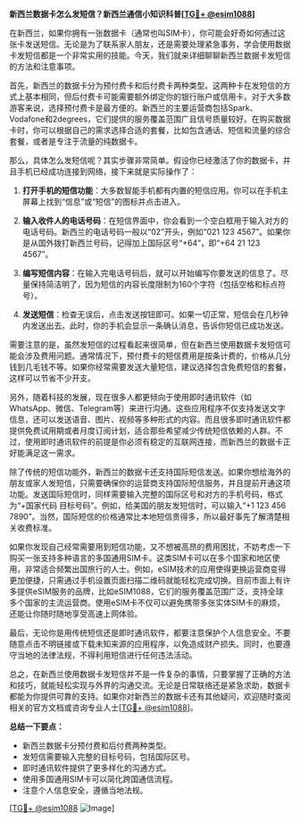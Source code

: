 **新西兰数据卡怎么发短信？新西兰通信小知识科普[[TG💪+ @esim1088](https://t.me/s/esim1088)]**

在新西兰，如果你拥有一张数据卡（通常也叫SIM卡），你可能会好奇如何通过这张卡发送短信。无论是为了联系家人朋友，还是需要处理紧急事务，学会使用数据卡发短信都是一个非常实用的技能。今天，我们就来详细聊聊新西兰数据卡发短信的方法和注意事项。

首先，新西兰的数据卡分为预付费卡和后付费卡两种类型。这两种卡在发短信的方式上基本相同，但后付费卡可能需要额外绑定你的银行账户或信用卡。对于大多数游客来说，选择预付费卡是最方便的。新西兰的主要运营商包括Spark、Vodafone和2degrees，它们提供的服务覆盖范围广且信号质量较好。在购买数据卡时，你可以根据自己的需求选择合适的套餐，比如包含通话、短信和流量的综合套餐，或者是专注于流量的纯数据卡。

那么，具体怎么发短信呢？其实步骤非常简单。假设你已经激活了你的数据卡，并且手机已经成功连接到网络，接下来就是实际操作了：

1. **打开手机的短信功能**：大多数智能手机都有内置的短信应用。你可以在手机主屏幕上找到“信息”或“短信”的图标并点击进入。

2. **输入收件人的电话号码**：在短信界面中，你会看到一个空白框用于输入对方的电话号码。新西兰的电话号码一般以“02”开头，例如“021 123 4567”。如果你是从国外拨打新西兰号码，记得加上国际区号“+64”，即“+64 21 123 4567”。

3. **编写短信内容**：在输入完电话号码后，就可以开始编写你要发送的信息了。尽量保持简洁明了，因为短信的内容长度限制为160个字符（包括空格和标点符号）。

4. **发送短信**：检查无误后，点击发送按钮即可。如果一切正常，短信会在几秒钟内发送出去。此时，你的手机会显示一条确认消息，告诉你短信已成功发送。

需要注意的是，虽然发短信的过程看起来很简单，但在新西兰使用数据卡发短信可能会涉及费用问题。通常情况下，预付费卡的短信费用是按条计费的，价格从几分钱到几毛钱不等。如果你经常需要发送大量短信，建议选择包含免费短信的套餐，这样可以节省不少开支。

另外，随着科技的发展，现在很多人都更倾向于使用即时通讯软件（如WhatsApp、微信、Telegram等）来进行沟通。这些应用程序不仅支持发送文字信息，还可以发送语音、图片、视频等多种形式的内容。而且很多即时通讯软件都提供免费试用期或者月度订阅计划，适合那些希望减少传统短信依赖的人群。不过，使用即时通讯软件的前提是你必须有稳定的互联网连接，而新西兰的数据卡正好能满足这一需求。

除了传统的短信功能外，新西兰的数据卡还支持国际短信发送。如果你想给海外的朋友或家人发短信，只需要确保你的运营商支持国际短信服务，并且提前开通这项功能。发送国际短信时，同样需要输入完整的国际区号和对方的手机号码，格式为“+国家代码 目标号码”。例如，给美国的朋友发短信时，可以输入“+1 123 456 7890”。当然，国际短信的价格通常比本地短信贵得多，所以最好事先了解清楚相关收费标准。

如果你发现自己经常需要用到短信功能，又不想被高昂的费用困扰，不妨考虑一下购买一张支持多种语言的多国通用SIM卡。这类SIM卡可以在多个国家和地区使用，非常适合频繁出国旅行的人士。例如，eSIM技术的应用使得更换运营商变得更加便捷，只需通过手机设置页面扫描二维码就能轻松完成切换。目前市面上有许多提供eSIM服务的品牌，比如eSIM1088，它们的服务覆盖范围广泛，支持全球多个国家的主流运营商。使用eSIM卡不仅可以避免携带多张实体SIM卡的麻烦，还能让你随时随地享受高速上网体验。

最后，无论你是用传统短信还是即时通讯软件，都要注意保护个人信息安全。不要随意点击不明链接或下载未知来源的应用程序，以免造成财产损失。同时，也要遵守当地的法律法规，不得利用短信进行任何违法活动。

总之，在新西兰使用数据卡发短信并不是一件复杂的事情，只要掌握了正确的方法和技巧，就能轻松实现与外界的沟通交流。无论是日常联络还是紧急求助，数据卡都能为你提供可靠的支持。如果你对新西兰的数据卡还有其他疑问，欢迎随时查阅相关的官方文档或咨询专业人士[[TG💪+ @esim1088](https://t.me/s/esim1088)]。

**总结一下要点：**
- 新西兰数据卡分预付费和后付费两种类型。
- 发短信需要输入完整的目标号码，包括国际区号。
- 即时通讯软件提供了更多样化的沟通方式。
- 使用多国通用SIM卡可以简化跨国通信流程。
- 注意个人信息安全，遵循当地法规。

[[TG💪+ @esim1088](https://t.me/s/esim1088) ![Image](https://i.postimg.cc/4NQfJmqS/Snipaste-2025-05-13-00-14-12.png)]